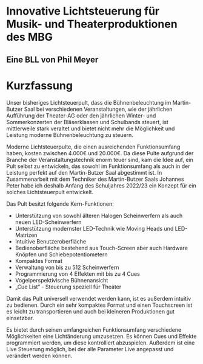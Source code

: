 # Innovative Lichtsteuerung für Musik- und Theaterproduktionen des MBG
## Eine BLL von Phil Meyer

# Kurzfassung

Unser bisheriges Lichtsteuerpult, dass die Bühnenbeleuchtung im Martin-Butzer Saal bei verschiedenen Veranstaltungen, wie der jährlichen Aufführung der Theater-AG oder den jährlichen Winter- und Sommerkonzerten der Bläserklassen und Schulbands steuert, ist mittlerweile stark veraltet und bietet nicht mehr die Möglichkeit und Leistung moderne Bühnenbeleuchtung zu steuern. 

Moderne Lichtsteuerpulte, die einen ausreichenden Funktionsumfang haben, kosten zwischen 4.000€ und 20.000€. Da diese Pulte aufgrund der Branche der Veranstaltungstechnik enorm teuer sind, kam die Idee auf, ein Pult selbst zu entwickeln, das sowohl im Funktionsumfang als auch in der Leistung perfekt auf den Martin-Butzer Saal abgestimmt ist. In Zusammenarbeit mit dem Techniker des Martin-Butzer Saals Johannes Peter habe ich deshalb Anfang des Schuljahres 2022/23 ein Konzept für ein solches Lichtsteuerpult entwickelt. 

Das Pult besitzt folgende Kern-Funktionen:
- Unterstützung von sowohl älteren Halogen Scheinwerfern als auch neuen LED-Scheinwerfern
- Unterstützung modernster LED-Technik wie Moving Heads und LED-Matrizen
- Intuitive Benutzeroberfläche 
- Bedienoberfläche bestehend aus Touch-Screen aber auch Hardware Knöpfen und Schiebepotentiometern
- Kompaktes Format
- Verwaltung von bis zu 512 Scheinwerfern
- Programmierung von 4 Effekten mit bis zu 4 Cues 
- Vogelperspektivische Bühnenansicht
- „Cue List“ - Steuerung speziell für Theater

Damit das Pult universell verwendet werden kann, ist es außerdem intuitiv zu bedienen. Durch ein sehr kompaktes Format und einen Touchscreen ist es leicht zu transportieren und auch bei kleineren Produktionen gut einsetzbar.

Es bietet durch seinen umfangreichen Funktionsumfang verschiedene Möglichkeiten eine Lichtänderung umzusetzen. Es können Cues und Effekte programmiert werden, um diese kontrolliert abzuspielen. Außerdem ist eine Live Steuerung möglich, bei der alle Parameter Live angepasst und verändert werden können.
